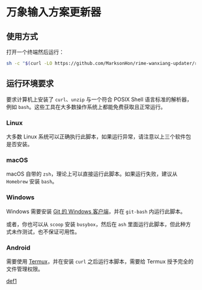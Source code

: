 # 万象输入方案更新器

## 使用方式

打开一个终端然后运行：

```sh
sh -c "$(curl -LO https://github.com/MarksonHon/rime-wanxiang-updater/raw/refs/heads/main/updater.sh)"
```

## 运行环境要求

要求计算机上安装了 `curl`、`unzip` 与一个符合 POSIX Shell 语言标准的解析器，例如 `bash`。这些工具在大多数操作系统上都能免费获取且正常运行。

### Linux

大多数 Linux 系统可以正确执行此脚本，如果运行异常，请注意以上三个软件包是否安装。

### macOS

macOS 自带的 `zsh`，理论上可以直接运行此脚本。如果运行失败，建议从 `Homebrew` 安装 `bash`。

### Windows

Windows 需要安装 [Git 的 Windows 客户端][def0]，并在 `git-bash` 内运行此脚本。

[def0]: https://git-scm.com/downloads/win

或者，你也可以从 `scoop` 安装 `busybox`，然后在 `ash` 里面运行此脚本，但此种方式未作测试，也不保证可用性。

### Android

需要使用 [Termux](def1)，并在安装 `curl` 之后运行本脚本，需要给 Termux 授予完全的文件管理权限。

[def1](https://termux.dev/cn/)